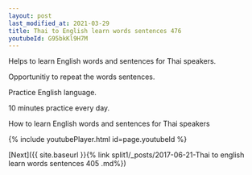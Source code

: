 ```yaml
---
layout: post
last_modified_at: 2021-03-29
title: Thai to English learn words sentences 476 
youtubeId: G95bkKl9H7M
---
```

 
 
Helps to learn English words and sentences for Thai speakers.

Opportunitiy to repeat the words sentences. 

Practice English language. 
 
10 minutes practice every day. 
 
How to learn English words and sentences for Thai speakers 
 
{% include youtubePlayer.html id=page.youtubeId %}
 
 
[Next]({{ site.baseurl }}{% link  split1/_posts/2017-06-21-Thai to english learn words sentences 405 .md%})
 
